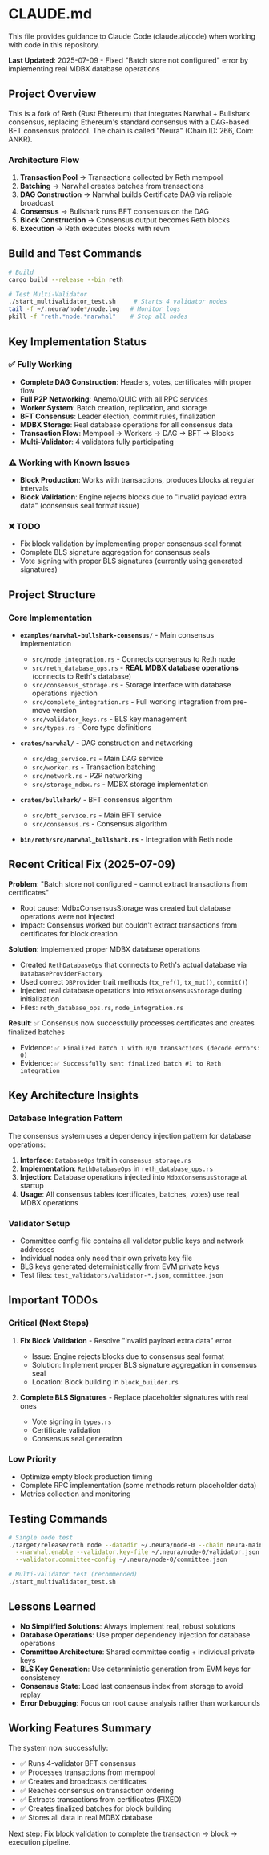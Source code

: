 # CLAUDE.md

This file provides guidance to Claude Code (claude.ai/code) when working with code in this repository.

**Last Updated**: 2025-07-09 - Fixed "Batch store not configured" error by implementing real MDBX database operations

## Project Overview

This is a fork of Reth (Rust Ethereum) that integrates Narwhal + Bullshark consensus, replacing Ethereum's standard consensus with a DAG-based BFT consensus protocol. The chain is called "Neura" (Chain ID: 266, Coin: ANKR).

### Architecture Flow
1. **Transaction Pool** → Transactions collected by Reth mempool
2. **Batching** → Narwhal creates batches from transactions
3. **DAG Construction** → Narwhal builds Certificate DAG via reliable broadcast
4. **Consensus** → Bullshark runs BFT consensus on the DAG
5. **Block Construction** → Consensus output becomes Reth blocks
6. **Execution** → Reth executes blocks with revm

## Build and Test Commands

```bash
# Build
cargo build --release --bin reth

# Test Multi-Validator
./start_multivalidator_test.sh     # Starts 4 validator nodes
tail -f ~/.neura/node*/node.log   # Monitor logs
pkill -f "reth.*node.*narwhal"    # Stop all nodes
```

## Key Implementation Status

### ✅ Fully Working
- **Complete DAG Construction**: Headers, votes, certificates with proper flow
- **Full P2P Networking**: Anemo/QUIC with all RPC services
- **Worker System**: Batch creation, replication, and storage
- **BFT Consensus**: Leader election, commit rules, finalization
- **MDBX Storage**: Real database operations for all consensus data
- **Transaction Flow**: Mempool → Workers → DAG → BFT → Blocks
- **Multi-Validator**: 4 validators fully participating

### ⚠️ Working with Known Issues
- **Block Production**: Works with transactions, produces blocks at regular intervals
- **Block Validation**: Engine rejects blocks due to "invalid payload extra data" (consensus seal format issue)

### ❌ TODO
- Fix block validation by implementing proper consensus seal format
- Complete BLS signature aggregation for consensus seals
- Vote signing with proper BLS signatures (currently using generated signatures)

## Project Structure

### Core Implementation
- **`examples/narwhal-bullshark-consensus/`** - Main consensus implementation
  - `src/node_integration.rs` - Connects consensus to Reth node
  - `src/reth_database_ops.rs` - **REAL MDBX database operations** (connects to Reth's database)
  - `src/consensus_storage.rs` - Storage interface with database operations injection
  - `src/complete_integration.rs` - Full working integration from pre-move version
  - `src/validator_keys.rs` - BLS key management
  - `src/types.rs` - Core type definitions

- **`crates/narwhal/`** - DAG construction and networking
  - `src/dag_service.rs` - Main DAG service
  - `src/worker.rs` - Transaction batching
  - `src/network.rs` - P2P networking
  - `src/storage_mdbx.rs` - MDBX storage implementation

- **`crates/bullshark/`** - BFT consensus algorithm
  - `src/bft_service.rs` - Main BFT service
  - `src/consensus.rs` - Consensus algorithm

- **`bin/reth/src/narwhal_bullshark.rs`** - Integration with Reth node

## Recent Critical Fix (2025-07-09)

**Problem**: "Batch store not configured - cannot extract transactions from certificates"
- Root cause: MdbxConsensusStorage was created but database operations were not injected
- Impact: Consensus worked but couldn't extract transactions from certificates for block creation

**Solution**: Implemented proper MDBX database operations
- Created `RethDatabaseOps` that connects to Reth's actual database via `DatabaseProviderFactory`
- Used correct `DBProvider` trait methods (`tx_ref()`, `tx_mut()`, `commit()`)
- Injected real database operations into `MdbxConsensusStorage` during initialization
- Files: `reth_database_ops.rs`, `node_integration.rs`

**Result**: ✅ Consensus now successfully processes certificates and creates finalized batches
- Evidence: `✅ Finalized batch 1 with 0/0 transactions (decode errors: 0)`
- Evidence: `✅ Successfully sent finalized batch #1 to Reth integration`

## Key Architecture Insights

### Database Integration Pattern
The consensus system uses a dependency injection pattern for database operations:
1. **Interface**: `DatabaseOps` trait in `consensus_storage.rs`
2. **Implementation**: `RethDatabaseOps` in `reth_database_ops.rs`
3. **Injection**: Database operations injected into `MdbxConsensusStorage` at startup
4. **Usage**: All consensus tables (certificates, batches, votes) use real MDBX operations

### Validator Setup
- Committee config file contains all validator public keys and network addresses
- Individual nodes only need their own private key file
- BLS keys generated deterministically from EVM private keys
- Test files: `test_validators/validator-*.json`, `committee.json`

## Important TODOs

### Critical (Next Steps)
1. **Fix Block Validation** - Resolve "invalid payload extra data" error
   - Issue: Engine rejects blocks due to consensus seal format
   - Solution: Implement proper BLS signature aggregation in consensus seal
   - Location: Block building in `block_builder.rs`

2. **Complete BLS Signatures** - Replace placeholder signatures with real ones
   - Vote signing in `types.rs`
   - Certificate validation
   - Consensus seal generation

### Low Priority
- Optimize empty block production timing
- Complete RPC implementation (some methods return placeholder data)
- Metrics collection and monitoring

## Testing Commands

```bash
# Single node test
./target/release/reth node --datadir ~/.neura/node-0 --chain neura-mainnet \
  --narwhal.enable --validator.key-file ~/.neura/node-0/validator.json \
  --validator.committee-config ~/.neura/node-0/committee.json

# Multi-validator test (recommended)
./start_multivalidator_test.sh
```

## Lessons Learned

- **No Simplified Solutions**: Always implement real, robust solutions
- **Database Operations**: Use proper dependency injection for database operations
- **Committee Architecture**: Shared committee config + individual private keys
- **BLS Key Generation**: Use deterministic generation from EVM keys for consistency
- **Consensus State**: Load last consensus index from storage to avoid replay
- **Error Debugging**: Focus on root cause analysis rather than workarounds

## Working Features Summary

The system now successfully:
- ✅ Runs 4-validator BFT consensus
- ✅ Processes transactions from mempool
- ✅ Creates and broadcasts certificates
- ✅ Reaches consensus on transaction ordering
- ✅ Extracts transactions from certificates (FIXED)
- ✅ Creates finalized batches for block building
- ✅ Stores all data in real MDBX database

Next step: Fix block validation to complete the transaction → block → execution pipeline.